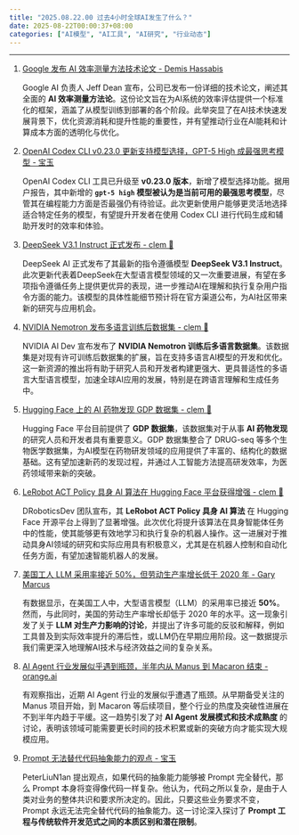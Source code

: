 ```yaml
---
title: "2025.08.22.00 过去4小时全球AI发生了什么？"
date: 2025-08-22T00:00:37+08:00
categories: ["AI模型", "AI工具", "AI研究", "行业动态"]
---
```


---

1.  [Google 发布 AI 效率测量方法技术论文 - Demis Hassabis](https://x.com/demishassabis/status/1958543391010017468)

    Google AI 负责人 Jeff Dean 宣布，公司已发布一份详细的技术论文，阐述其全面的 **AI 效率测量方法论**。这份论文旨在为AI系统的效率评估提供一个标准化的框架，涵盖了从模型训练到部署的各个阶段。此举突显了在AI技术快速发展背景下，优化资源消耗和提升性能的重要性，并有望推动行业在AI能耗和计算成本方面的透明化与优化。

2.  [OpenAI Codex CLI v0.23.0 更新支持模型选择，GPT-5 High 成最强思考模型 - 宝玉](https://x.com/dotey/status/1958540873710317982)

    OpenAI Codex CLI 工具已升级至 **v0.23.0 版本**，新增了模型选择功能。据用户报告，其中新增的 **`gpt-5 high` 模型被认为是当前可用的最强思考模型**，尽管其在编程能力方面是否最强仍有待验证。此次更新使用户能够更灵活地选择适合特定任务的模型，有望提升开发者在使用 Codex CLI 进行代码生成和辅助开发时的效率和体验。

3.  [DeepSeek V3.1 Instruct 正式发布 - clem 🤗](https://x.com/ClementDelangue/status/1958513483248439579)

    DeepSeek AI 正式发布了其最新的指令遵循模型 **DeepSeek V3.1 Instruct**。此次更新代表着DeepSeek在大型语言模型领域的又一次重要进展，有望在多项指令遵循任务上提供更优异的表现，进一步推动AI在理解和执行复杂用户指令方面的能力。该模型的具体性能细节预计将在官方渠道公布，为AI社区带来新的研究与应用机会。

4.  [NVIDIA Nemotron 发布多语言训练后数据集 - clem 🤗](https://x.com/ClementDelangue/status/1958520384099168637)

    NVIDIA AI Dev 宣布发布了 **NVIDIA Nemotron 训练后多语言数据集**。该数据集是对现有许可训练后数据集的扩展，旨在支持多语言AI模型的开发和优化。这一新资源的推出将有助于研究人员和开发者构建更强大、更具普适性的多语言大型语言模型，加速全球AI应用的发展，特别是在跨语言理解和生成任务中。

5.  [Hugging Face 上的 AI 药物发现 GDP 数据集 - clem 🤗](https://x.com/ClementDelangue/status/1958520366227186033)

    Hugging Face 平台目前提供了 **GDP 数据集**，该数据集对于从事 **AI 药物发现** 的研究人员和开发者具有重要意义。GDP 数据集整合了 DRUG-seq 等多个生物医学数据集，为AI模型在药物研发领域的应用提供了丰富的、结构化的数据基础。这有望加速新药的发现过程，并通过人工智能方法提高研发效率，为医药领域带来新的突破。

6.  [LeRobot ACT Policy 具身 AI 算法在 Hugging Face 平台获得增强 - clem 🤗](https://x.com/ClementDelangue/status/1958520347407659147)

    DRoboticsDev 团队宣布，其 **LeRobot ACT Policy 具身 AI 算法** 在 Hugging Face 开源平台上得到了显著增强。此次优化将提升该算法在具身智能体任务中的性能，使其能够更有效地学习和执行复杂的机器人操作。这一进展对于推动具身AI领域的研究和实际应用具有积极意义，尤其是在机器人控制和自动化任务方面，有望加速智能机器人的发展。

7.  [美国工人 LLM 采用率接近 50%，但劳动生产率增长低于 2020 年 - Gary Marcus](https://x.com/GaryMarcus/status/1958502173601407147)

    有数据显示，在美国工人中，大型语言模型（LLM）的采用率已接近 **50%**。然而，与此同时，美国的劳动生产率增长却低于 2020 年的水平。这一现象引发了关于 **LLM 对生产力影响的讨论**，并提出了许多可能的反驳和解释，例如工具普及到实际效率提升的滞后性，或LLM仍在早期应用阶段。这一数据提示我们需更深入地理解AI技术与经济效益之间的复杂关系。

8.  [AI Agent 行业发展似乎遇到瓶颈，半年内从 Manus 到 Macaron 结束 - orange.ai](https://x.com/oran_ge/status/1958538358512288004)

    有观察指出，近期 AI Agent 行业的发展似乎遭遇了瓶颈。从早期备受关注的 Manus 项目开始，到 Macaron 等后续项目，整个行业的热度及突破性进展在不到半年内趋于平缓。这一趋势引发了对 **AI Agent 发展模式和技术成熟度** 的讨论，表明该领域可能需要更长时间的技术积累或新的突破方向才能实现大规模应用。

9.  [Prompt 无法替代代码抽象能力的观点 - 宝玉](https://x.com/dotey/status/1958543588742021620)

    PeterLiuN1an 提出观点，如果代码的抽象能力能够被 Prompt 完全替代，那么 Prompt 本身将变得像代码一样复杂。他认为，代码之所以复杂，是由于人类对业务的整体共识和要求所决定的。因此，只要这些业务要求不变，Prompt 永远无法完全替代代码的抽象能力。这一讨论深入探讨了 **Prompt 工程与传统软件开发范式之间的本质区别和潜在限制**。